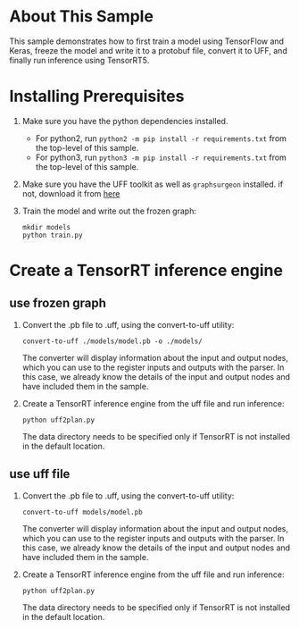 # About This Sample
This sample demonstrates how to first train a model using TensorFlow and Keras, freeze the model and write it to a protobuf file, convert it to UFF, and finally run inference using TensorRT5.

# Installing Prerequisites
1. Make sure you have the python dependencies installed.
    - For python2, run `python2 -m pip install -r requirements.txt` from the top-level of this sample.
    - For python3, run `python3 -m pip install -r requirements.txt` from the top-level of this sample.
2. Make sure you have the UFF toolkit as well as `graphsurgeon` installed. if not, download it from [here](https://docs.nvidia.com/deeplearning/sdk/tensorrt-install-guide/index.html#installing-tar)

3. Train the model and write out the frozen graph:
    ```
    mkdir models
    python train.py
    ```
# Create a TensorRT inference engine

## use frozen graph
1. Convert the .pb file to .uff, using the convert-to-uff utility:
    ```
    convert-to-uff ./models/model.pb -o ./models/
    ```
    The converter will display information about the input and output nodes, which you can use to the register
    inputs and outputs with the parser. In this case, we already know the details of the input and output nodes
    and have included them in the sample.

2. Create a TensorRT inference engine from the uff file and run inference:
    ```
    python uff2plan.py
    ```
    The data directory needs to be specified only if TensorRT is not installed in the default location.
    
## use uff file
1. Convert the .pb file to .uff, using the convert-to-uff utility:
    ```
    convert-to-uff models/model.pb
    ```
    The converter will display information about the input and output nodes, which you can use to the register
    inputs and outputs with the parser. In this case, we already know the details of the input and output nodes
    and have included them in the sample.

2. Create a TensorRT inference engine from the uff file and run inference:
    ```
    python uff2plan.py
    ```
    The data directory needs to be specified only if TensorRT is not installed in the default location.
